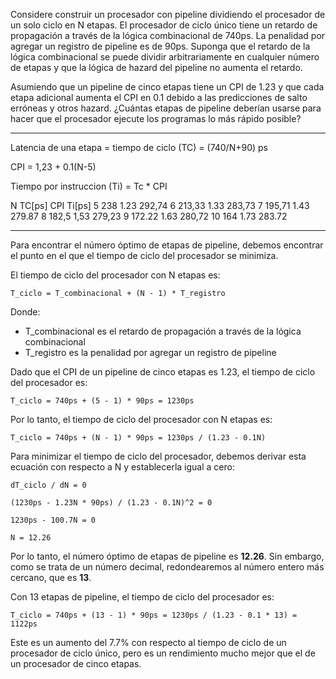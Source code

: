 Considere construir un procesador con pipeline dividiendo el procesador de un solo ciclo en N etapas. El
procesador de ciclo único tiene un retardo de propagación a través de la lógica combinacional de 740ps.
La penalidad por agregar un registro de pipeline es de 90ps. Suponga que el retardo de la lógica
combinacional se puede dividir arbitrariamente en cualquier número de etapas y que la lógica de hazard
del pipeline no aumenta el retardo.

Asumiendo que un pipeline de cinco etapas tiene un CPI de 1.23 y que cada etapa adicional aumenta el
CPI en 0.1 debido a las predicciones de salto erróneas y otros hazard. ¿Cuántas etapas de pipeline
deberían usarse para hacer que el procesador ejecute los programas lo más rápido posible?


--------------------------------------------------------------------------------------------------------------------



Latencia de una etapa = tiempo de ciclo (TC) = (740/N+90) ps

CPI = 1,23 + 0.1(N-5)

Tiempo por instruccion (Ti) = Tc * CPI


N	TC[ps] 		CPI		Ti[ps]
5	238			1.23	292,74
6	213,33		1.33	283,73
7	195,71		1.43	279.87
8	182,5		1,53	279,23
9	172.22		1.63	280,72
10	164			1.73	283.72


-------------------------------------------------------------------------------------------------------------------

Para encontrar el número óptimo de etapas de pipeline, debemos encontrar el punto en el que el tiempo de ciclo del procesador se minimiza.

El tiempo de ciclo del procesador con N etapas es:

```
T_ciclo = T_combinacional + (N - 1) * T_registro
```

Donde:

* T_combinacional es el retardo de propagación a través de la lógica combinacional
* T_registro es la penalidad por agregar un registro de pipeline

Dado que el CPI de un pipeline de cinco etapas es 1.23, el tiempo de ciclo del procesador es:

```
T_ciclo = 740ps + (5 - 1) * 90ps = 1230ps
```

Por lo tanto, el tiempo de ciclo del procesador con N etapas es:

```
T_ciclo = 740ps + (N - 1) * 90ps = 1230ps / (1.23 - 0.1N)
```

Para minimizar el tiempo de ciclo del procesador, debemos derivar esta ecuación con respecto a N y establecerla igual a cero:

```
dT_ciclo / dN = 0
```

```
(1230ps - 1.23N * 90ps) / (1.23 - 0.1N)^2 = 0
```

```
1230ps - 100.7N = 0
```

```
N = 12.26
```

Por lo tanto, el número óptimo de etapas de pipeline es **12.26**. Sin embargo, como se trata de un número decimal, redondearemos al número entero más cercano, que es **13**.

Con 13 etapas de pipeline, el tiempo de ciclo del procesador es:

```
T_ciclo = 740ps + (13 - 1) * 90ps = 1230ps / (1.23 - 0.1 * 13) = 1122ps
```

Este es un aumento del 7.7% con respecto al tiempo de ciclo de un procesador de ciclo único, pero es un rendimiento mucho mejor que el de un procesador de cinco etapas.
